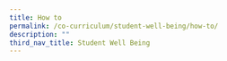 ```yaml
---
title: How to
permalink: /co-curriculum/student-well-being/how-to/
description: ""
third_nav_title: Student Well Being
---
```

